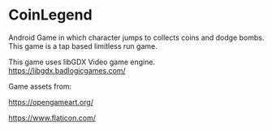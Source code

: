 # CoinLegend
Android Game in which character jumps to collects coins and dodge bombs. This game is a tap based limitless run game.

This game uses libGDX Video game engine. https://libgdx.badlogicgames.com/

Game assets from: 

https://opengameart.org/   

https://www.flaticon.com/
